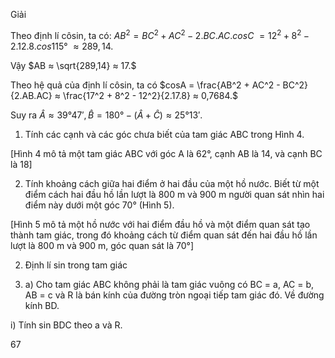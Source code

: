 Giải

Theo định lí côsin, ta có:
$AB^2 = BC^2 + AC^2 - 2.BC.AC.cosC$
$= 12^2 + 8^2 - 2.12.8.cos115°$
$≈ 289,14.$

Vậy $AB ≈ \sqrt{289,14} ≈ 17.$

Theo hệ quả của định lí côsin, ta có $cosA = \frac{AB^2 + AC^2 - BC^2}{2.AB.AC} ≈ \frac{17^2 + 8^2 - 12^2}{2.17.8} ≈ 0,7684.$

Suy ra $\hat{A} ≈ 39°47', \hat{B} = 180° - (\hat{A} + \hat{C}) ≈ 25°13'.$

1. Tính các cạnh và các góc chưa biết của tam giác ABC trong Hình 4.

[Hình 4 mô tả một tam giác ABC với góc A là 62°, cạnh AB là 14, và cạnh BC là 18]

2. Tính khoảng cách giữa hai điểm ở hai đầu của một hồ nước. Biết từ một điểm cách hai đầu hồ lần lượt là 800 m và 900 m người quan sát nhìn hai điểm này dưới một góc 70° (Hình 5).

[Hình 5 mô tả một hồ nước với hai điểm đầu hồ và một điểm quan sát tạo thành tam giác, trong đó khoảng cách từ điểm quan sát đến hai đầu hồ lần lượt là 800 m và 900 m, góc quan sát là 70°]

2. Định lí sin trong tam giác

2. a) Cho tam giác ABC không phải là tam giác vuông có BC = a, AC = b, AB = c và R là bán kính của đường tròn ngoại tiếp tam giác đó. Về đường kính BD.

i) Tính sin BDC theo a và R.

67